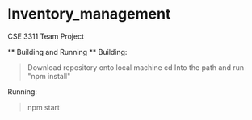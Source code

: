 # Inventory_management

CSE 3311 Team Project

** Building and Running **
Building:

> Download repository onto local machine
> cd Into the path and run "npm install"

Running:

> npm start
